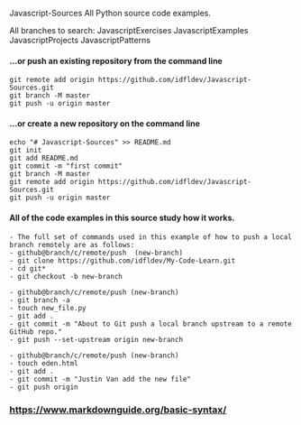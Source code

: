 Javascript-Sources
All Python source code examples.

All branches to search:
JavascriptExercises
JavascriptExamples
JavascriptProjects
JavascriptPatterns

#### …or push an existing repository from the command line
```
git remote add origin https://github.com/idfldev/Javascript-Sources.git
git branch -M master
git push -u origin master
```
#### …or create a new repository on the command line
```
echo "# Javascript-Sources" >> README.md
git init
git add README.md
git commit -m "first commit"
git branch -M master
git remote add origin https://github.com/idfldev/Javascript-Sources.git
git push -u origin master
```

#### All of the code examples in this source study how it works.
```
- The full set of commands used in this example of how to push a local branch remotely are as follows:
- github@branch/c/remote/push  (new-branch)
- git clone https://github.com/idfldev/My-Code-Learn.git
- cd git*
- git checkout -b new-branch

- github@branch/c/remote/push (new-branch)
- git branch -a
- touch new_file.py
- git add .
- git commit -m "About to Git push a local branch upstream to a remote GitHub repo."
- git push --set-upstream origin new-branch

- github@branch/c/remote/push (new-branch)
- touch eden.html
- git add .
- git commit -m "Justin Van add the new file"
- git push origin
```
### https://www.markdownguide.org/basic-syntax/
